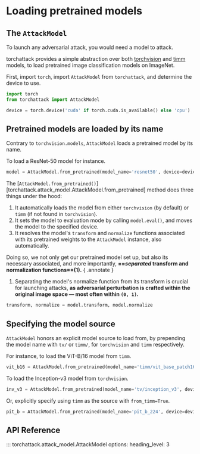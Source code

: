 # Loading pretrained models

## The `AttackModel`

To launch any adversarial attack, you would need a model to attack.

torchattack provides a simple abstraction over both [torchvision](https://github.com/pytorch/vision) and [timm](https://github.com/huggingface/pytorch-image-models) models, to load pretrained image classification models on ImageNet.

First, import `torch`, import `AttackModel` from `torchattack`, and determine the device to use.

```python
import torch
from torchattack import AttackModel

device = torch.device('cuda' if torch.cuda.is_available() else 'cpu')
```

## Pretrained models are loaded by its name

Contrary to `torchvision.models`, `AttackModel` loads a pretrained model by its name.

To load a ResNet-50 model for instance.

```python
model = AttackModel.from_pretrained(model_name='resnet50', device=device)
```

The [`AttackModel.from_pretrained()`][torchattack.attack_model.AttackModel.from_pretrained] method does three things under the hood:

1. It automatically loads the model from either `torchvision` (by default) or `timm` (if not found in `torchvision`).
2. It sets the model to evaluation mode by calling `model.eval()`, and moves the model to the specified device.
3. It resolves the model's `transform` and `normalize` functions associated with its pretrained weights to the `AttackModel` instance, also automatically.

Doing so, we not only get our pretrained model set up, but also its necessary associated, and more importantly, **==_separated_ transform and normalization functions==(1).**
{ .annotate }

1. Separating the model's normalize function from its transform is crucial for launching attacks, **as adversarial perturbation is crafted within the original image space — most often within `(0, 1)`.**

```python
transform, normalize = model.transform, model.normalize
```

## Specifying the model source

`AttackModel` honors an explicit model source to load from, by prepending the model name with `tv/` or `timm/`, for `torchvision` and `timm` respectively.

For instance, to load the ViT-B/16 model from `timm`.

```python
vit_b16 = AttackModel.from_pretrained(model_name='timm/vit_base_patch16_224', device=device)
```

To load the Inception-v3 model from `torchvision`.

```python
inv_v3 = AttackModel.from_pretrained(model_name='tv/inception_v3', device=device)
```

Or, explicitly specify using `timm` as the source with `from_timm=True`.

```python
pit_b = AttackModel.from_pretrained(model_name='pit_b_224', device=device, from_timm=True)
```

## API Reference

::: torchattack.attack_model.AttackModel
    options:
        heading_level: 3
